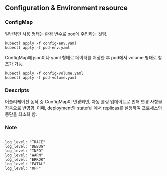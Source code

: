 ## Configuration & Environment resource


### ConfigMap

일반적인 사용 형태는 환경 변수로 pod에 주입하는 것임.
```shell
kubectl apply -f config-env.yaml
kubectl apply -f pod-env.yaml

```

ConfigMap에 json이나 yaml 형태로 데이터를 저장한 후 pod에서 volume 형태로 참조가 가능.
```shell
kubectl apply -f config-volume.yaml
kubectl apply -f pod-volume.yaml

```

### Descripts

어플리케이션 동작 중 ConfigMap이 변경되면, 자동 롤링 업데이트로 인해 변경 사항을 자동으로 반영함.
이때, deployment와 stateful 에서 replicas를 설정하여 프로세스의 중단을 최소화 함.


### Note

```shell

log_level: "TRACE"
log_level: "DEBUG"
log_level: "INFO"
log_level: "WARN"
log_level: "ERROR"
log_level: "FATAL"
log_level: "OFF"



```



